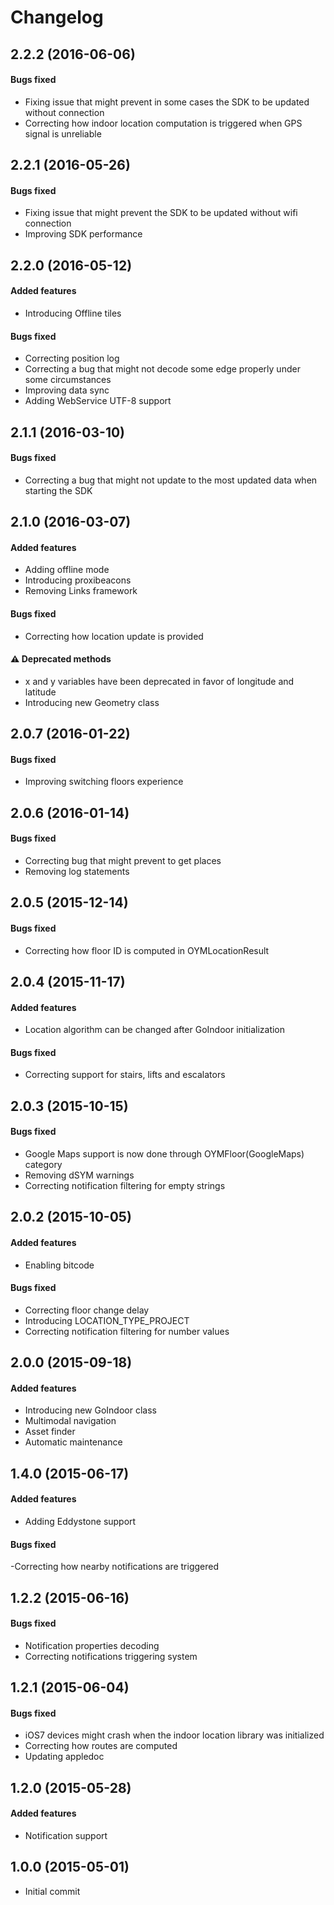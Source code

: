 # Changelog

## 2.2.2 (2016-06-06)
#### Bugs fixed
- Fixing issue that might prevent in some cases the SDK to be updated without connection
- Correcting how indoor location computation is triggered when GPS signal is unreliable


## 2.2.1 (2016-05-26)
#### Bugs fixed
- Fixing issue that might prevent the SDK to be updated without wifi connection
- Improving SDK performance


## 2.2.0 (2016-05-12)
#### Added features
- Introducing Offline tiles

#### Bugs fixed
- Correcting position log
- Correcting a bug that might not decode some edge properly under some circumstances
- Improving data sync
- Adding WebService UTF-8 support


## 2.1.1 (2016-03-10)
#### Bugs fixed
- Correcting a bug that might not update to the most updated data when starting the SDK


## 2.1.0 (2016-03-07)
#### Added features
- Adding offline mode
- Introducing proxibeacons
- Removing Links framework

#### Bugs fixed
- Correcting how location update is provided

#### :warning: Deprecated methods
- x and y variables have been deprecated in favor of longitude and latitude
- Introducing new Geometry class


## 2.0.7 (2016-01-22)
#### Bugs fixed
- Improving switching floors experience


## 2.0.6 (2016-01-14)
#### Bugs fixed
- Correcting bug that might prevent to get places
- Removing log statements


## 2.0.5 (2015-12-14)
#### Bugs fixed
- Correcting how floor ID is computed in OYMLocationResult


## 2.0.4 (2015-11-17)
#### Added features
- Location algorithm can be changed after GoIndoor initialization

#### Bugs fixed
- Correcting support for stairs, lifts and escalators


## 2.0.3 (2015-10-15)
#### Bugs fixed
- Google Maps support is now done through OYMFloor(GoogleMaps) category
- Removing dSYM warnings
- Correcting notification filtering for empty strings


## 2.0.2 (2015-10-05)
#### Added features
- Enabling bitcode

#### Bugs fixed
- Correcting floor change delay
- Introducing LOCATION_TYPE_PROJECT
- Correcting notification filtering for number values


## 2.0.0 (2015-09-18)
#### Added features
- Introducing new GoIndoor class
- Multimodal navigation
- Asset finder
- Automatic maintenance


## 1.4.0 (2015-06-17)
#### Added features
- Adding Eddystone support

#### Bugs fixed
-Correcting how nearby notifications are triggered


## 1.2.2 (2015-06-16)
#### Bugs fixed

- Notification properties decoding
- Correcting notifications triggering system

## 1.2.1 (2015-06-04)
#### Bugs fixed
- iOS7 devices might crash when the indoor location library was initialized
- Correcting how routes are computed
- Updating appledoc


## 1.2.0 (2015-05-28)
#### Added features
- Notification support


## 1.0.0 (2015-05-01)
- Initial commit
